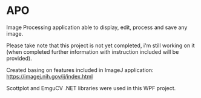 # APO
Image Processing application able to display, edit, process and save any image. 

Please take note that this project is not yet completed, i'm still working on it (when completed further information with instruction included will be provided).

Created basing on features included in ImageJ application: https://imagej.nih.gov/ij/index.html

Scottplot and EmguCV .NET libraries were used in this WPF project.

